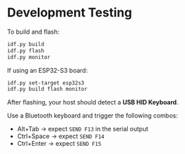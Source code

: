 # Development Testing

To build and flash:

```bash
idf.py build
idf.py flash
idf.py monitor
```

If using an ESP32-S3 board:

```bash
idf.py set-target esp32s3
idf.py build flash monitor
```

After flashing, your host should detect a **USB HID Keyboard**.

Use a Bluetooth keyboard and trigger the following combos:
- Alt+Tab → expect `SEND F13` in the serial output
- Ctrl+Space → expect `SEND F14`
- Ctrl+Enter → expect `SEND F15`
